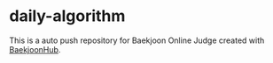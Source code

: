 # daily-algorithm
This is a auto push repository for Baekjoon Online Judge created with [BaekjoonHub](https://github.com/BaekjoonHub/BaekjoonHub).
